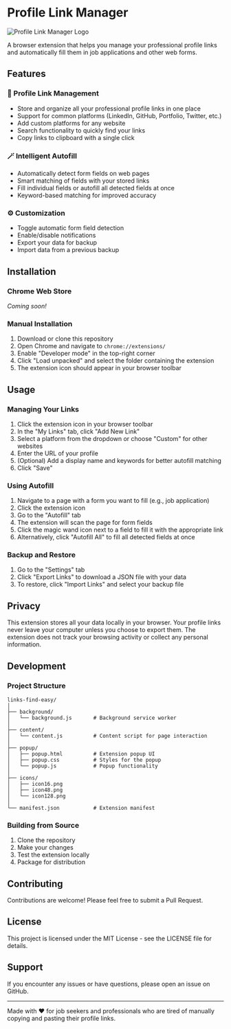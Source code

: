 # Profile Link Manager

![Profile Link Manager Logo](icons/icon128.png)

A browser extension that helps you manage your professional profile links and automatically fill them in job applications and other web forms.

## Features

### 🔗 Profile Link Management
- Store and organize all your professional profile links in one place
- Support for common platforms (LinkedIn, GitHub, Portfolio, Twitter, etc.)
- Add custom platforms for any website
- Search functionality to quickly find your links
- Copy links to clipboard with a single click

### 🪄 Intelligent Autofill
- Automatically detect form fields on web pages
- Smart matching of fields with your stored links
- Fill individual fields or autofill all detected fields at once
- Keyword-based matching for improved accuracy

### ⚙️ Customization
- Toggle automatic form field detection
- Enable/disable notifications
- Export your data for backup
- Import data from a previous backup

## Installation

### Chrome Web Store
*Coming soon!*

### Manual Installation
1. Download or clone this repository
2. Open Chrome and navigate to `chrome://extensions/`
3. Enable "Developer mode" in the top-right corner
4. Click "Load unpacked" and select the folder containing the extension
5. The extension icon should appear in your browser toolbar

## Usage

### Managing Your Links

1. Click the extension icon in your browser toolbar
2. In the "My Links" tab, click "Add New Link"
3. Select a platform from the dropdown or choose "Custom" for other websites
4. Enter the URL of your profile
5. (Optional) Add a display name and keywords for better autofill matching
6. Click "Save"

### Using Autofill

1. Navigate to a page with a form you want to fill (e.g., job application)
2. Click the extension icon
3. Go to the "Autofill" tab
4. The extension will scan the page for form fields
5. Click the magic wand icon next to a field to fill it with the appropriate link
6. Alternatively, click "Autofill All" to fill all detected fields at once

### Backup and Restore

1. Go to the "Settings" tab
2. Click "Export Links" to download a JSON file with your data
3. To restore, click "Import Links" and select your backup file

## Privacy

This extension stores all your data locally in your browser. Your profile links never leave your computer unless you choose to export them. The extension does not track your browsing activity or collect any personal information.

## Development

### Project Structure
```
links-find-easy/
│
├── background/
│   └── background.js       # Background service worker
│
├── content/
│   └── content.js          # Content script for page interaction
│
├── popup/
│   ├── popup.html          # Extension popup UI
│   ├── popup.css           # Styles for the popup
│   └── popup.js            # Popup functionality
│
├── icons/
│   ├── icon16.png
│   ├── icon48.png
│   └── icon128.png
│
└── manifest.json           # Extension manifest
```

### Building from Source
1. Clone the repository
2. Make your changes
3. Test the extension locally
4. Package for distribution

## Contributing

Contributions are welcome! Please feel free to submit a Pull Request.

## License

This project is licensed under the MIT License - see the LICENSE file for details.

## Support

If you encounter any issues or have questions, please open an issue on GitHub.

---

Made with ❤️ for job seekers and professionals who are tired of manually copying and pasting their profile links.
